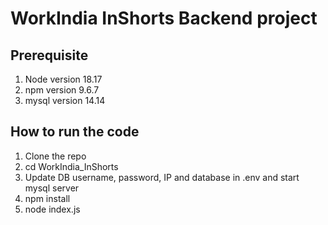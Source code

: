 # WorkIndia InShorts Backend project

## Prerequisite
1. Node version 18.17
2. npm version 9.6.7
3. mysql version 14.14 
   
## How to run the code
1. Clone the repo
2. cd WorkIndia_InShorts
3. Update DB username, password, IP and database in .env and start mysql server
4. npm install
5. node index.js
